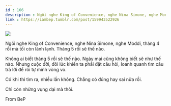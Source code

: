 ```yaml
---
id : 166
description : Ngồi nghe King of Convenience, nghe Nina Simone, nghe Moddi, tháng 4 rồi mà tối còn lành lạnh. Tháng 5 rồi sẽ thế nào.
link : https://iambep.tumblr.com/post/159943522926
---
```


![](https://64.media.tumblr.com/680f2c0c05e92ac83c5d441a53abd03b/tumblr_ooxb2diHNz1u3a9rjo1_540.jpg)

Ngồi nghe King of Convenience, nghe Nina Simone, nghe Moddi, tháng 4 rồi
mà tối còn lành lạnh. Tháng 5 rồi sẽ thế nào.

Không ai biết tháng 5 rồi sẽ thế nào. Ngày mai cũng không biết sẽ như thế
nào. Nhưng cuộc đời, đôi lúc khiến ta phải đặt câu hỏi, loanh quanh tìm
câu trả lời để rồi tự mình vòng vo.

Có khi thì tìm ra, nhiều lần không. Chẳng có đúng hay sai nữa rồi.

Chỉ còn những vụng dại mà thôi.

From BeP